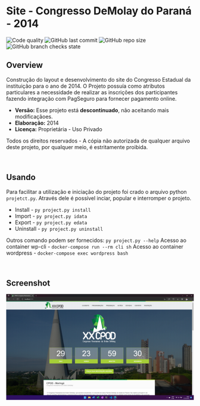 # **Site - Congresso DeMolay do Paraná - 2014**
![Code quality](https://img.shields.io/scrutinizer/quality/g/miguelsmuller/site-prefeito-iranildo-campos/master?style=flat-square)
![GitHub last commit](https://img.shields.io/github/last-commit/miguelsmuller/site-prefeito-iranildo-campos?style=flat-square)
![GitHub repo size](https://img.shields.io/github/repo-size/miguelsmuller/site-prefeito-iranildo-campos?style=flat-square)
![GitHub branch checks state](https://img.shields.io/github/checks-status/miguelsmuller/site-prefeito-iranildo-campos/master?style=flat-square)

## **Overview**
Construção do layout e desenvolvimento do site do Congresso Estadual da instituição para o ano de 2014. O Projeto possuía como atributos particulares a necessidade de realizar as inscrições dos participantes fazendo integração com PagSeguro para fornecer pagamento online.

- **Versão:** Esse projeto está **descontinuado**, não aceitando mais modificaçãoes.
- **Elaboração:** 2014 
- **Licença:** Proprietária - Uso Privado 

Todos os direitos reservados - A cópia não autorizada de qualquer arquivo deste projeto, por qualquer meio, é estritamente proibida.  

<br/>

## **Usando**  
Para facilitar a utilização e iniciação do projeto foi crado o arquivo python `projetct.py`. Através dele é possível inciar, popular e interromper o projeto.

- Install - `py project.py install`
- Import - `py project.py idata`
- Export - `py project.py edata`
- Uninstall - `py project.py uninstall`

Outros comando podem ser fornecidos: `py project.py --help`
Acesso ao container wp-cli - `docker-compose run --rm cli sh`
Acesso ao container wordpress - `docker-compose exec wordpress bash`

<br/>


## **Screenshot**
![Home](docker/screenshot.png "Title")
